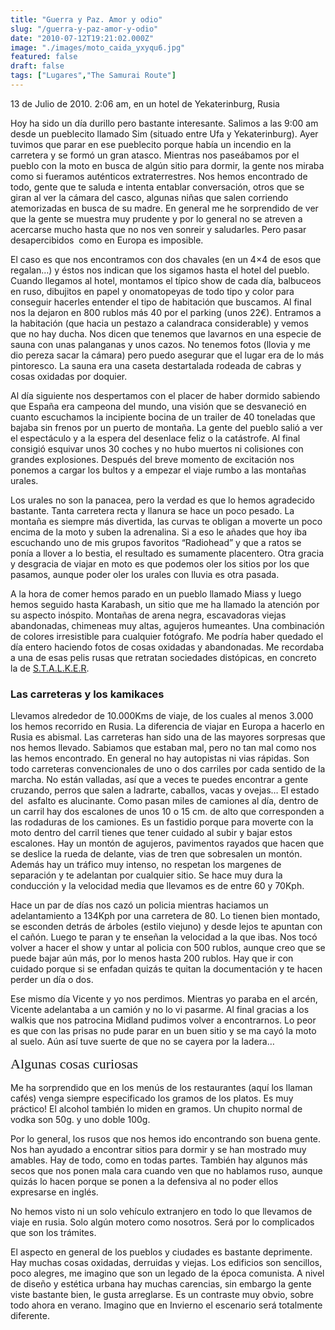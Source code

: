```yaml
---
title: "Guerra y Paz. Amor y odio"
slug: "/guerra-y-paz-amor-y-odio"
date: "2010-07-12T19:21:02.000Z"
image: "./images/moto_caida_yxyqu6.jpg"
featured: false
draft: false
tags: ["Lugares","The Samurai Route"]
---
```



13 de Julio de 2010. 2:06 am, en un hotel de Yekaterinburg, Rusia

Hoy ha sido un día durillo pero bastante interesante. Salimos a las 9:00 am desde un pueblecito llamado Sim (situado entre Ufa y Yekaterinburg). Ayer tuvimos que parar en ese pueblecito porque había un incendio en la carretera y se formó un gran atasco. Mientras nos paseábamos por el pueblo con la moto en busca de algún sitio para dormir, la gente nos miraba como si fueramos auténticos extraterrestres. Nos hemos encontrado de todo, gente que te saluda e intenta entablar conversación, otros que se giran al ver la cámara del casco, algunas niñas que salen corriendo atemorizadas en busca de su madre. En general me he sorprendido de ver que la gente se muestra muy prudente y por lo general no se atreven a acercarse mucho hasta que no nos ven sonreir y saludarles. Pero pasar desapercibidos  como en Europa es imposible.

El caso es que nos encontramos con dos chavales (en un 4×4 de esos que regalan…) y éstos nos indican que los sigamos hasta el hotel del pueblo. Cuando llegamos al hotel, montamos el típico show de cada día, balbuceos en ruso, dibujitos en papel y onomatopeyas de todo tipo y color para conseguir hacerles entender el tipo de habitación que buscamos. Al final nos la dejaron en 800 rublos más 40 por el parking (unos 22€). Entramos a la habitación (que hacia un pestazo a calandraca considerable) y vemos que no hay ducha. Nos dicen que tenemos que lavarnos en una especie de sauna con unas palanganas y unos cazos. No tenemos fotos (llovia y me dio pereza sacar la cámara) pero puedo asegurar que el lugar era de lo más pintoresco. La sauna era una caseta destartalada rodeada de cabras y cosas oxidadas por doquier.

Al día siguiente nos despertamos con el placer de haber dormido sabiendo que España era campeona del mundo, una visión que se desvaneció en cuanto escuchamos la incipiente bocina de un trailer de 40 toneladas que bajaba sin frenos por un puerto de montaña. La gente del pueblo salió a ver el espectáculo y a la espera del desenlace feliz o la catástrofe. Al final consigió esquivar unos 30 coches y no hubo muertos ni colisiones con grandes explosiones. Después del breve momento de excitación nos ponemos a cargar los bultos y a empezar el viaje rumbo a las montañas urales.

Los urales no son la panacea, pero la verdad es que lo hemos agradecido bastante. Tanta carretera recta y llanura se hace un poco pesado. La montaña es siempre más divertida, las curvas te obligan a moverte un poco encima de la moto y suben la adrenalina. Si a eso le añades que hoy iba escuchando uno de mis grupos favoritos “Radiohead” y que a ratos se ponía a llover a lo bestia, el resultado es sumamente placentero. Otra gracia y desgracia de viajar en moto es que podemos oler los sitios por los que pasamos, aunque poder oler los urales con lluvia es otra pasada.

A la hora de comer hemos parado en un pueblo llamado Miass y luego hemos seguido hasta Karabash, un sitio que me ha llamado la atención por su aspecto inóspito. Montañas de arena negra, escavadoras viejas abandonadas, chimeneas muy altas, agujeros humeantes. Una combinación de colores irresistible para cualquier fotógrafo. Me podría haber quedado el día entero haciendo fotos de cosas oxidadas y abandonadas. Me recordaba a una de esas pelis rusas que retratan sociedades distópicas, en concreto la de [S.T.A.L.K.E.R](http://es.wikipedia.org/wiki/Stalker).

### Las carreteras y los kamikaces

Llevamos alrededor de 10.000Kms de viaje, de los cuales al menos 3.000 los hemos recorrido en Rusia. La diferencia de viajar en Europa a hacerlo en Rusia es abismal. Las carreteras han sido una de las mayores sorpresas que nos hemos llevado. Sabiamos que estaban mal, pero no tan mal como nos las hemos encontrado. En general no hay autopistas ni vias rápidas. Son todo carreteras convencionales de uno o dos carriles por cada sentido de la marcha. No están valladas, así que a veces te puedes encontrar a gente cruzando, perros que salen a ladrarte, caballos, vacas y ovejas… El estado del  asfalto es alucinante. Como pasan miles de camiones al día, dentro de un carril hay dos escalones de unos 10 o 15 cm. de alto que corresponden a las rodaduras de los camiones. Es un fastidio porque para moverte con la moto dentro del carril tienes que tener cuidado al subir y bajar estos escalones. Hay un montón de agujeros, pavimentos rayados que hacen que se deslice la rueda de delante, vias de tren que sobresalen un montón. Además hay un tráfico muy intenso, no respetan los margenes de separación y te adelantan por cualquier sitio. Se hace muy dura la conducción y la velocidad media que llevamos es de entre 60 y 70Kph.

Hace un par de días nos cazó un policia mientras haciamos un adelantamiento a 134Kph por una carretera de 80. Lo tienen bien montado, se esconden detrás de árboles (estilo viejuno) y desde lejos te apuntan con el cañón. Luego te paran y te enseñan la velocidad a la que ibas. Nos tocó volver a hacer el show y untar al policia con 500 rublos, aunque creo que se puede bajar aún más, por lo menos hasta 200 rublos. Hay que ir con cuidado porque si se enfadan quizás te quitan la documentación y te hacen perder un día o dos.

Ese mismo día Vicente y yo nos perdimos. Mientras yo paraba en el arcén, Vicente adelantaba a un camión y no lo vi pasarme. Al final gracias a los walkis que nos patrocina Midland pudimos volver a encontrarnos. Lo peor es que con las prisas no pude parar en un buen sitio y se ma cayó la moto al suelo. Aún así tuve suerte de que no se cayera por la ladera…

<span style="font-family: Bitter, Georgia, serif; font-size: 22px; line-height: 1.3;">Algunas cosas curiosas</span>

Me ha sorprendido que en los menús de los restaurantes (aquí los llaman cafés) venga siempre especificado los gramos de los platos. Es muy práctico! El alcohol también lo miden en gramos. Un chupito normal de vodka son 50g. y uno doble 100g.

Por lo general, los rusos que nos hemos ido encontrando son buena gente. Nos han ayudado a encontrar sitios para dormir y se han mostrado muy amables. Hay de todo, como en todas partes. También hay algunos más secos que nos ponen mala cara cuando ven que no hablamos ruso, aunque quizás lo hacen porque se ponen a la defensiva al no poder ellos expresarse en inglés.

No hemos visto ni un solo vehículo extranjero en todo lo que llevamos de viaje en rusia. Solo algún motero como nosotros. Será por lo complicados que son los trámites.

El aspecto en general de los pueblos y ciudades es bastante deprimente. Hay muchas cosas oxidadas, derruidas y viejas. Los edificios son sencillos, poco alegres, me imagino que son un legado de la época comunista. A nivel de diseño y estética urbana hay muchas carencias, sin embargo la gente viste bastante bien, le gusta arreglarse. Es un contraste muy obvio, sobre todo ahora en verano. Imagino que en Invierno el escenario será totalmente diferente.



